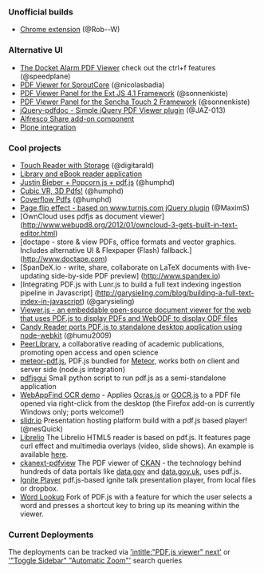 ### Unofficial builds

+ [Chrome extension](https://chrome.google.com/webstore/detail/pdf-viewer/oemmndcbldboiebfnladdacbdfmadadm) (@Rob--W)

### Alternative UI

+ [The Docket Alarm PDF Viewer](https://www.docketalarm.com/cases/PTAB/IPR2013-00142/Inter_Partes_Review_of_U.S._Pat._6931558/07-29-2014-PET-221/Final_Decision-51-Final_Written_Decision/?pdfjs) check out the ctrl+f features (@speedplane)
+ [PDF Viewer for SproutCore](https://github.com/GestiXi/sproutcore-pdf) (@nicolasbadia)
+ [PDF Viewer Panel for the Ext JS 4.1 Framework](https://github.com/SunboX/ext_ux_pdf_panel) (@sonnenkiste)
+ [PDF Viewer Panel for the Sencha Touch 2 Framework](https://github.com/SunboX/st2_pdf_panel) (@sonnenkiste)
+ [jQuery-pdfdoc - Simple jQuery PDF Viewer plugin](http://dev.funkynerd.com/projects/jquery-pdfdoc) (@JAZ-013)
+ [Alfresco Share add-on component](http://code.google.com/p/share-extras/wiki/MediaViewers)
+ [Plone integration](https://github.com/collective/collective.pdfjs)

### Cool projects
+ [Touch Reader with Storage](https://github.com/digitarald/pdf-reader.js) (@digitarald)
+ [Library and eBook reader application](https://developer.mozilla.org/en-US/demos/detail/elibri)
+ [Justin Bieber + Popcorn.js + pdf.js](http://scotland.proximity.on.ca/dxr/tmp/popcorn-js/plugins/pdf/bieber-demo.html) (@humphd)
+ [Cubic VR, 3D Pdfs!](http://scotland.proximity.on.ca/dxr/tmp/CubicVR.js/samples/pdf/) (@humphd)
+ [Coverflow Pdfs](http://cjcliffe.github.com/CubicVR.js/cubicvr/samples/pdf/pdf_gallery.html) (@humphd)
+ [Page flip effect - based on www.turnjs.com jQuery plugin](http://www.maxims6n.bget.ru/pdf_books/demo_21.html) (@MaximS)
+ [OwnCloud uses pdfjs as document viewer] (http://www.webupd8.org/2012/01/owncloud-3-gets-built-in-text-editor.html)
+ [doctape - store & view PDFs, office formats and vector graphics. Includes alternative UI & Flexpaper (Flash) fallback.] (http://www.doctape.com)
+ [SpanDeX.io - write, share, collaborate on LaTeX documents with live-updating side-by-side PDF preview] (http://www.spandex.io)
+ [Integrating PDF.js with Lunr.js to build a full text indexing ingestion pipeline in Javascript] (http://garysieling.com/blog/building-a-full-text-index-in-javascript) (@garysieling)
+ [Viewer.js - an embeddable open-source document viewer for the web that uses PDF.js to display PDFs and WebODF to display ODF files](http://viewerjs.org)  
+ [Candy Reader ports PDF.js to standalone desktop application using node-webkit](https://github.com/humu2009/candy-pdf-reader) (@humu2009)
+ [PeerLibrary](https://github.com/peerlibrary/peerlibrary), a collaborative reading of academic publications, promoting open access and open science
+ [meteor-pdf.js](https://atmosphere.meteor.com/package/pdf.js), PDF.js bundled for [Meteor](http://meteor.com/), works both on client and server side (node.js integration)
+ [pdfjsgui](https://github.com/parkerlreed/pdfjsgui) Small python script to run pdf.js as a semi-standalone application
+ [WebAppFind OCR demo](https://github.com/brettz9/webappfind/blob/master/demos/ocr.html) - Applies [Ocras.js](http://antimatter15.github.io/ocrad.js/demo.html) or [GOCR.js](http://antimatter15.github.io/gocr.js/demo.html) to a PDF file opened via right-click from the desktop (the Firefox add-on is currently Windows only; ports welcome!)
+ [slidr.io](http://slidr.io/) Presentation hosting platform build with a pdf.js based player! (@nesQuick)
+ [Librelio](https://github.com/libreliodev/javascript) The Librelio HTML5 reader is based on pdf.js. It features page curl effect and multimedia overlays (video, slide shows). An example is available [here](http://reader.librelio.com/pdfreader.html?waurl=%2Fwind_355%2Fwind_355.pdf).
+ [ckanext-pdfview](https://github.com/ckan/ckanext-pdfview) The PDF viewer of [CKAN](http://ckan.org) - the technology behind hundreds of data portals like [data.gov](http://data.gov) and [data.gov.uk](http:/data.gov.uk), uses pdf.js.
+ [Ignite Player](https://github.com/clkao/ignite) pdf.js-based ignite talk presentation player, from local files or dropbox.
+ [Word Lookup](https://github.com/samurdhilbk/pdf.js) Fork of PDF.js with a feature for which the user selects a word and presses a shortcut key to bring up its meaning within the viewer.

### Current Deployments

The deployments can be tracked via ['intitle:"PDF.js viewer" next'](https://www.google.com/search?q=intitle%3A"PDF.js+viewer"+next) or ['"Toggle Sidebar" "Automatic Zoom"'](https://www.google.com/search?q="Toggle+Sidebar"+"Automatic+Zoom") search queries